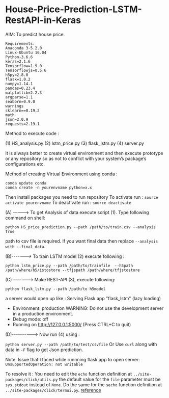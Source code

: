 # House-Price-Prediction-LSTM-RestAPI-in-Keras
AIM: To predict house price.
```
Requirements: 
Anaconda 3-5.2.0
Linux-Ubuntu 16.04
Python-3.6.6
keras=2.1.6
Tensorflow=1.9.0
Tensorflowjs=0.5.6
h5py=2.8.0
flask=1.0.2
numpy=1.14.1
pandas=0.23.4
matplotlib=2.2.3
argparse=1.1
seaborn=0.9.0
warnings
sklearn==0.19.2
math
json=2.0.9
requests=2.19.1
```
Method to execute code :

(1) HS_analysis.py
(2) lstm_price.py
(3) flask_lstm.py
(4) server.py

It is always better to create virtual environment and then execute prototype or any repository so as not to conflict with your system’s package’s configurations etc.

Method of creating Virtual Environment using conda :
```
conda update conda
conda create -n yourenvname python=x.x 
```
Then install packages you need to run repository
To activate run : ```source activate yourenvname```
To deactivate run : ```source deactivate```


(A) ----->  To get Analysis of data execute script (1). Type following command on shell:

```python HS_price_prediction.py --path /path/to/train.csv --analysis True```

path to csv file is required. If you want final data then replace ```--analysis with --final_data```.

(B)-------> To train LSTM model (2) execute following :

```python lstm_price.py --path /path/to/trainfile  --h5path /path/where/h5/istostore --tfjspath /path/where/tfjstostore```

(C) -------> Make REST-API (3), execute following:

```python flask_lstm.py --path /path/to h5model```

a server would open up like :
Serving Flask app "flask_lstm" (lazy loading)
 * Environment: production
   WARNING: Do not use the development server in a production environment.
  * Debug mode: off
 * Running on http://127.0.0.1:5000/ (Press CTRL+C to quit)

(D)---------->  Now run (4) using :

```python server.py --path /path/to/test/csvfile```
Or
Use ```curl``` along with data in ```-F``` flag to get Json prediction.

Note: Issue that I faced while runnning flask app to open server:
```UnsupportedOperation: not writable```

To resolve it :
You need to edit the ```echo``` function definition at ```../site-packages/click/utils.py``` the default value for the ```file``` parameter must be ```sys.stdout``` instead of ```None```.
Do the same for the ```secho``` function definition at ```../site-packages/click/termui.py```.
[reference](https://github.com/plotly/dash/issues/257)
